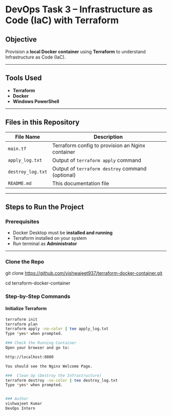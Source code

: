 #  DevOps Task 3 – Infrastructure as Code (IaC) with Terraform

##  Objective
Provision a **local Docker container** using **Terraform** to understand Infrastructure as Code (IaC).

---

##  Tools Used
- **Terraform**
- **Docker**
- **Windows PowerShell**

---

##  Files in this Repository

| File Name          | Description                                      |
|--------------------|--------------------------------------------------|
| `main.tf`          | Terraform config to provision an Nginx container |
| `apply_log.txt`    | Output of `terraform apply` command              |
| `destroy_log.txt`  | Output of `terraform destroy` command (optional) |
| `README.md`        | This documentation file                          |

---

## Steps to Run the Project

###  Prerequisites
- Docker Desktop must be **installed and running**
- Terraform installed on your system
- Run terminal as **Administrator**

---
### Clone the Repo
git clone https://github.com/vishwajeet937/terraform-docker-container.git

cd terraform-docker-container

###  Step-by-Step Commands

#### Initialize Terraform
```bash
terraform init
terraform plan
terraform apply -no-color | tee apply_log.txt
Type *yes* when prompted.

### Check the Running Container
Open your browser and go to:

http://localhost:8080

You should see the Nginx Welcome Page.

###  Clean Up (Destroy the Infrastructure)
terraform destroy -no-color | tee destroy_log.txt
Type *yes* when prompted.


### Author
vishwajeet Kumar
DevOps Intern
